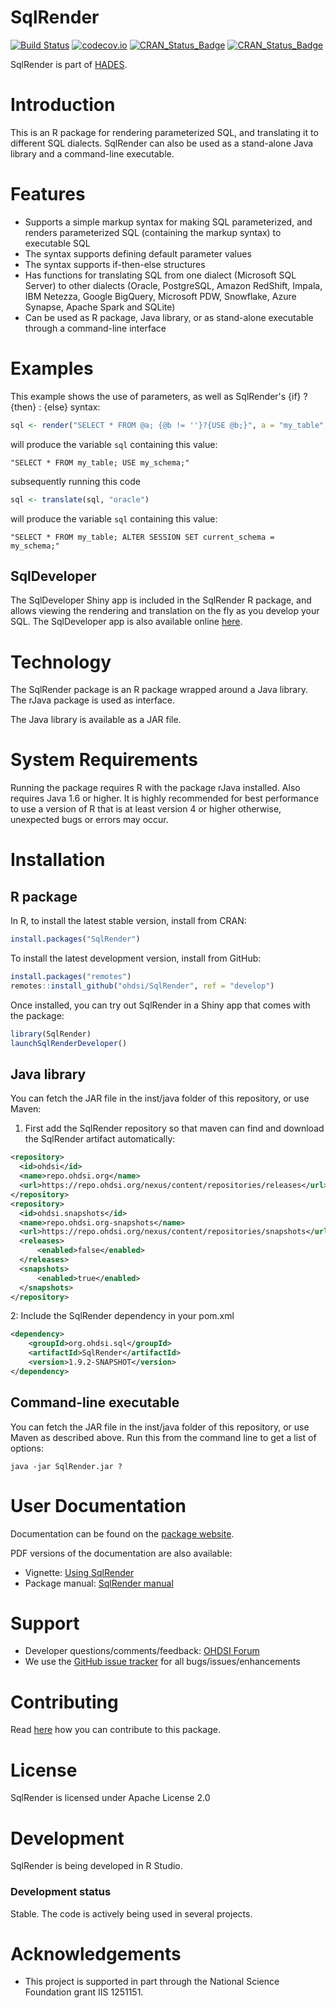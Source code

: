 SqlRender
=========

[![Build Status](https://github.com/OHDSI/SqlRender/workflows/R-CMD-check/badge.svg)](https://github.com/OHDSI/SqlRender/actions?query=workflow%3AR-CMD-check)
[![codecov.io](https://codecov.io/github/OHDSI/SqlRender/coverage.svg?branch=main)](https://app.codecov.io/github/OHDSI/SqlRender)
[![CRAN_Status_Badge](http://www.r-pkg.org/badges/version/SqlRender)](https://cran.r-project.org/package=SqlRender)
[![CRAN_Status_Badge](http://cranlogs.r-pkg.org/badges/SqlRender)](https://cran.r-project.org/package=SqlRender)

SqlRender is part of [HADES](https://ohdsi.github.io/Hades/).

Introduction
============
This is an R package for rendering parameterized SQL, and translating it to different SQL dialects. SqlRender can also be used as a stand-alone Java library and a command-line executable.

Features
========
- Supports a simple markup syntax for making SQL parameterized, and renders parameterized SQL (containing the markup syntax) to executable SQL
- The syntax supports defining default parameter values
- The syntax supports if-then-else structures
- Has functions for translating SQL from one dialect (Microsoft SQL Server) to other dialects (Oracle, PostgreSQL, Amazon RedShift, Impala, IBM Netezza, Google BigQuery, Microsoft PDW, Snowflake, Azure Synapse, Apache Spark and SQLite)
- Can be used as R package, Java library, or as stand-alone executable through a command-line interface

Examples
========
This example shows the use of parameters, as well as SqlRender's {if} ? {then} : {else} syntax:

```r
sql <- render("SELECT * FROM @a; {@b != ''}?{USE @b;}", a = "my_table", b = "my_schema")
```

will produce the variable `sql` containing this value: 

```
"SELECT * FROM my_table; USE my_schema;"
```

subsequently running this code

```r
sql <- translate(sql, "oracle")
```

will produce the variable `sql` containing this value: 

```
"SELECT * FROM my_table; ALTER SESSION SET current_schema =  my_schema;"
```

## SqlDeveloper

The SqlDeveloper Shiny app is included in the SqlRender R package, and allows viewing the rendering and translation on the fly as you develop your SQL. The SqlDeveloper app is also available online [here](https://data.ohdsi.org/SqlDeveloper/).

Technology
==========
The SqlRender package is an R package wrapped around a Java library. The rJava package is used as interface.

The Java library is available as a JAR file.

System Requirements
===================
Running the package requires R with the package rJava installed. Also requires Java 1.6 or higher.
It is highly recommended for best performance to use a version of R that is at least version 4 or higher otherwise, unexpected bugs or errors may occur.

Installation
=============
## R package

In R, to install the latest stable version, install from CRAN:

```r
install.packages("SqlRender")
```
  
To install the latest development version, install from GitHub:

```r
install.packages("remotes")
remotes::install_github("ohdsi/SqlRender", ref = "develop")
```

Once installed, you can try out SqlRender in a Shiny app that comes with the package:

```r
library(SqlRender)
launchSqlRenderDeveloper()
```

## Java library
You can fetch the JAR file in the inst/java folder of this repository, or use Maven:

1. First add the SqlRender repository so that maven can find and download the SqlRender artifact automatically:
```xml
<repository>
  <id>ohdsi</id>
  <name>repo.ohdsi.org</name>
  <url>https://repo.ohdsi.org/nexus/content/repositories/releases</url>
</repository>
<repository>
  <id>ohdsi.snapshots</id>
  <name>repo.ohdsi.org-snapshots</name>
  <url>https://repo.ohdsi.org/nexus/content/repositories/snapshots</url>
  <releases>
      <enabled>false</enabled>
  </releases>
  <snapshots>
      <enabled>true</enabled>
  </snapshots>
</repository>
```
2: Include the SqlRender dependency in your pom.xml
```xml
<dependency>
	<groupId>org.ohdsi.sql</groupId>
	<artifactId>SqlRender</artifactId>
	<version>1.9.2-SNAPSHOT</version>
</dependency>
```

## Command-line executable
You can fetch the JAR file in the inst/java folder of this repository, or use Maven as described above. Run this from the command line to get a list of options:
```
java -jar SqlRender.jar ?
```

User Documentation
==================
Documentation can be found on the [package website](https://ohdsi.github.io/SqlRender/).

PDF versions of the documentation are also available:
* Vignette: [Using SqlRender](https://github.com/OHDSI/SqlRender/raw/main/inst/doc/UsingSqlRender.pdf)
* Package manual: [SqlRender manual](https://github.com/OHDSI/SqlRender/raw/main/extras/SqlRender.pdf) 

Support
=======
* Developer questions/comments/feedback: <a href="http://forums.ohdsi.org/c/developers">OHDSI Forum</a>
* We use the <a href="https://github.com/OHDSI/SqlRender/issues">GitHub issue tracker</a> for all bugs/issues/enhancements

Contributing
============
Read [here](https://ohdsi.github.io/Hades/contribute.html) how you can contribute to this package.

License
=======
SqlRender is licensed under Apache License 2.0

Development
===========
SqlRender is being developed in R Studio.

### Development status

Stable. The code is actively being used in several projects.

Acknowledgements
================
- This project is supported in part through the National Science Foundation grant IIS 1251151.

